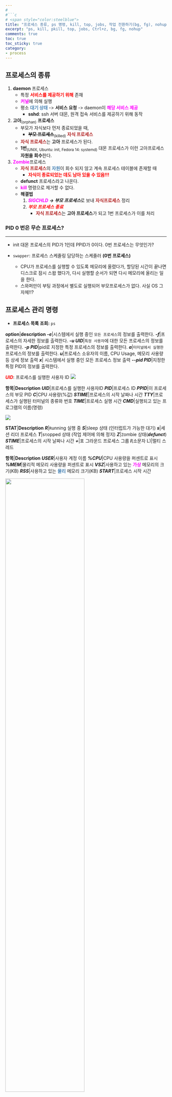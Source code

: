 ```yaml
---
#    
#```c
# <span style="color:steelblue">
title: "프로세스 종류, ps 명령, kill, top, jobs, 작업 전환하기(bg, fg), nohup"
excerpt: "ps, kill, pkill, top, jobs, Ctrl+z, bg, fg, nohup"
comments: true
toc: true
toc_sticky: true
category:
- process
---
```

## 프로세스의 종류
1. **daemon** 프로세스
	- 특정 <span style="color:red">**서비스를 제공하기 위해**</span> 존재
	- <span style="color:magenta">**커널**</span>에 의해 실행
	- 평소 <span style="color:steelblue">**대기 상태**</span> -> **서비스 요청** -> daemon이 <span style="color:magenta">**해당 서비스 제공**</span>
		- **sshd**: ssh 서버 대몬, 원격 접속 서비스를 제공하기 위해 동작  
2. **고아**<sub>(orphan)</sub> **프로세스**
	- 부모가 자식보다 먼저 종료되었을 때,
		- **~~부모 프로세스~~**<sub>(killed)</sub> <span style="color:firebrick">**자식 프로세스**</span>
	- <span style="color:firebrick">**자식 프로세스**</span>는 **고아** 프로세스가 된다.
	- **1번**<sub>(UNIX, Ubuntu: init, Fedora 14: systemd)</sub> 대몬 프로세스가 이런 고아프로세스 **자원을 회수**한다.
3. <span style="color:magenta">**Zombie**</span>프로세스
	- <span style="color:firebrick">**자식 프로세스**</span>의 <span style="color:steelblue">**자원**</span>이 회수 되지 않고 계속 프로세스 테이블에 존재할 때
		- <span style="color:red">**자식이 종료되었는 데도 남아 있을 수 있음!!!**</span>
	- **defunct** 프로세스라고 나온다.
	- <span style="color:magenta">**kill**</span> 명령으로 제거할 수 없다.
	- **해결법**
		1. <span style="color:magenta">***SIGCHLD***</span> ***-> 부모 프로세스***로 보내 <span style="color:firebrick">**자식프로세스**</span> 정리
		2. <span style="color:red">***부모 프로세스 종료***</span>
			- <span style="color:firebrick">**자식 프로세스**</span>는 **고아 프로세스**가 되고 1번 프로세스가 이를 처리

### PID 0 번은 무슨 프로세스?
---
- init 대몬 프로세스의 PID가 1인데 PPID가 0이다. 0번 프로세스는 무엇인가?
  
- `swapper`: 프로세스 스케줄링 담당하는 스케줄러 **(0번 프로세스)**
	- CPU가 프로세스를 실행할 수 있도록 메모리에 올렸다가, 할당된 시간이 끝나면 디스크로 잠시 스왑 했다가, 다시 실행할 순서가 되면 다시 메모리에 올리는 일을 한다.
	- 스와퍼만이 부팅 과정에서 별도로 실행되어 부모프로세스가 없다. 사실 OS 그자체!!?

## 프로세스 관리 명령
- **프로세스 목록 조회:** `ps`

**option**|**description**
***-e***|시스템에서 실행 중인 `모든 프로세스`의 정보를 출력한다.
***-f***|프로세스의 자세한 정보를 출력한다.
***-u UID***|`특정 사용자`에 대한 모든 프로세스의 정보를 출력한다.
***-p PID***|pid로 지정한 특정 프로세스의 정보를 출력한다.
***a***|`터미널에서 실행한` 프로세스의 정보를 출력한다.
***u***|프로세스 소유자의 이름, CPU Usage, 메모리 사용량 등 상세 정보 출력
***x***| 시스템에서 실행 중인 모든 프로세스 정보 출력
***\--pid PID***|지정한 특정 PID의 정보를 출력한다.
  
<span style="color:red">***UID***</span>: 프로세스를 실행한 사용자 ID
<img src="img1.jpg">
  
**항목**|**Description**
***UID***|프로세스를 실행한 사용자ID
***PID***|프로세스 ID
***PPID***|이 프로세스의 부모 PID
***C***|CPU 사용량(%값)
***STIME***|프로세스의 시작 날짜나 시간
***TTY***|프로세스가 실행된 터미널의 종류와 번호
***TIME***|프로세스 실행 시간
***CMD***|실행되고 있는 프로그램의 이름(명령)
  
  
<img src="img2.jpg">

**STAT**|**Description**
***R***|`R`unning 실행 중
***S***|`S`leep 상태 (인터럽트가 가능한 대기)
***s***|세션 리더 프로세스
***T***|s`t`opped 상태 (작업 제어에 의해 정지)
***Z***|`Z`ombie 상태(***defunct***)
***STIME***|프로세스의 시작 날짜나 시간
***+***|포 그라운드 프로세스 그룹
***l***(소문자 L)|멀티 스레드
  
**항목**|**Description**
***USER***|사용자 계정 이름
***%CPU***|CPU 사용량을 퍼센트로 표시
***%MEM***|물리적 메모리 사용량을 퍼센트로 표시
***VSZ***|사용하고 있는 <span style="color:magenta">**가상**</span> 메모리의 크기(KB)
***RSS***|사용하고 있는 <span style="color:steelblue">**물리**</span> 메모리 크기(KB)
***START***|프로세스 시작 시간

<img src="img3.jpg" width="70%">


## 프로세스 종료하기
### kill 명령을 이용해 프로세스 종료
  
```c
$ kill [시그널 번호] [시그널 보낼 PID]
```
  
**시그널 번호**|**Description**
**-2**|인터럽트 시그널(Ctrl + C)
**-9**|프로세스 강제 종료 시그널
**-15**|프로세스가 `관련된 파일 정리하고` 프로세스 종료 시그널.<br>종료되지 않는 프로세스가 있을 수 있다.

### pkill 이용해 프로세스 이름으로 종료
  
```c
$ pkill [시그널 번호] [시그널 보낼 프로세스 이름]
```

## top
  
**top**: 현재 실행 중인 프로세스 정보 주기적 출력
  
**top의 출력정보**
  
**항목**|**의미**
**PID**|프로세스 ID
**USER**|사용자 계정(owner)
**PR**|우선 순위
**NI**|Nice 값
**VIRT**|프로세스가 사용하는 `가상 메모리` 크기
**RES**|프로세스가 사용하는 `메모리` 크기
**SHR**|프로세스가 사용하는 `공유 메모리` 크기
**%CPU**|CPU 사용량
**%MEM**|메모리 사용량(%)
**TIME+**|CPU 누적 이용 시간
**COMMAND**|명령 이름

<img src="img4.png">

**top의 내부 명령**|**의미**
***enter키, space bar***|갱신
***h, ?***|도움말 화면 출력
***k***|프로세스를 종료하는데, 종료할 PID 물어봄
***n***|출력할 프로세스 개수를 바꾼다.
***u***|User(사용자)로 정렬하여 출력
***M***|사용하는 메모리의 크기에 따라 정렬하여 출력
***p***|CPU 사용량에 따라 정렬하여 출력
***q***|top 명령 종료
 

## jobs
- 현재 실행 중인 `백그라운드` 작업을 보여준다.
  
```c
$ jobs [%작업번호]

%작업번호
	%번호 : 해당 번호의 작업 정보를 출력한다.
	%+ : 작업 순서가 +인 작업 정보를 출력한다.
	%- : 작업 순서가 -인 작업 정보를 출력한다.
```

- 사용 예
 
<img src="img5.jpg">

**항목**|**예**|**의미**
작업 번호|[1]|작업 번호로서 백그라운드로 실행할 때마다 순차적으로 증가한다.<br>[1], [2], [3]...
작업 순서|+|작업 순서를 나타낸다.<br>**+**: `가장 최근`에 접근한 작업<br>**-**: `+ 작업 보다 바로 전`에 접근한 작업<br>공백: 그 외의 작업
상태|실행중|작업 상태<br>Running: 현재 실행 중<br>Done: 완료 됨, 작업이 정상적으로 종료된다.<br>Terminated: 종료 됨, 작업이 비정상적으로 종료된다.<br>Stopped: 작업이 잠시 중단된다.

## 작업 전환하기
  
**작업 전환 명령**|**의미**
***Ctrl + z*** or ***stop [%작업번호]***|포 그라운드 작업을 중지(종료가 아니라 잠시 중단!!)
***bg [%작업번호]***|작업 번호가 지시하는 작업을 `백 그라운드로 전환`
***fg [%작업번호]***|작업 번호가 지시하는 작업을 `포 그라운드로 전환`

## nohup: 로그아웃 후에도 백그라운드 작업 계속 실행
- 로그아웃한 다음에도 작업이 완료될 때까지 백그라운드 작업 실행한다.
  
```c
$ nohup 명령&
```
- nohup로 실행한 명령은 `반드시 백그라운드로` 실행해야 한다.
